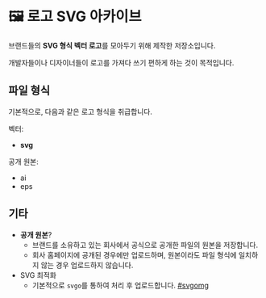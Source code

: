 # 🖼 로고 SVG 아카이브

브랜드들의 **SVG 형식 벡터 로고**를 모아두기 위해 제작한 저장소입니다.

개발자들이나 디자이너들이 로고를 가져다 쓰기 편하게 하는 것이 목적입니다.

## 파일 형식

기본적으로, 다음과 같은 로고 형식을 취급합니다.

벡터: 

- **svg**

공개 원본:

- ai
- eps

## 기타

- **공개 원본**?
  - 브랜드를 소유하고 있는 회사에서 공식으로 공개한 파일의 원본을 저장합니다.
  - 회사 홈페이지에 공개된 경우에만 업로드하며, 원본이라도 파일 형식에 일치하지 않는 경우 업로드하지 않습니다.
- SVG 최적화
  - 기본적으로 `svgo`를 통하여 처리 후 업로드합니다. [#svgomg](https://jakearchibald.github.io/svgomg/)
